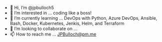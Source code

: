 - 👋 Hi, I’m @jpbulloch5
- 👀 I’m interested in ... coding like a boss!
- 🌱 I’m currently learning ... DevOps with Python, Azure DevOps, Ansible, Bash, Docker, Kubernetes, Jenkis, Helm, and Terraform
- 💞️ I’m looking to collaborate on ...
- 📫 How to reach me ... JPBulloch@pm.me

<!---
jpbulloch5/jpbulloch5 is a ✨ special ✨ repository because its `README.md` (this file) appears on your GitHub profile.
You can click the Preview link to take a look at your changes.
--->
